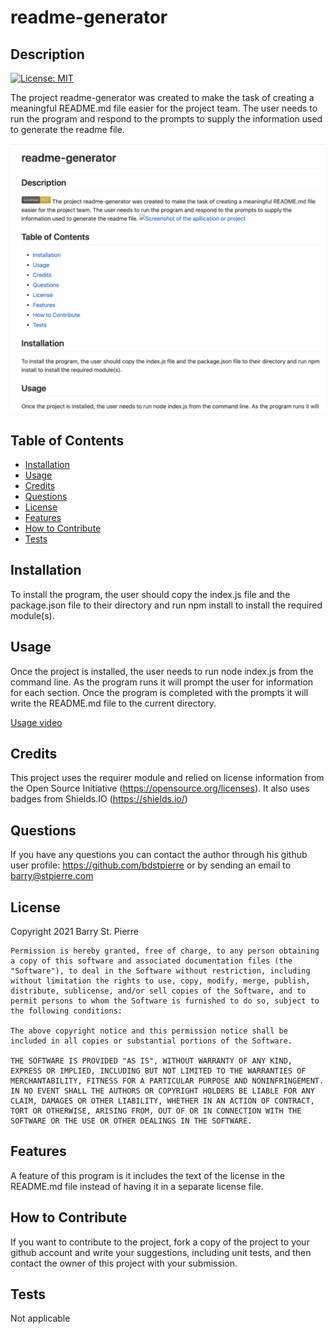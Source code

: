 # readme-generator
## Description
[![License: MIT](https://img.shields.io/badge/License-MIT-yellow.svg)](https://opensource.org/licenses/MIT)

The project readme-generator was created to make the task of creating a meaningful README.md file easier for the project team.  The user needs to run the program and respond to the prompts to supply the information used to generate the readme file.

![Screenshot of the apllication or project](assets/images/screenshot.png)
## Table of Contents
- [Installation](#installation)
- [Usage](#usage)
- [Credits](#credits)
- [Questions](#questions)
- [License](#license)
- [Features](#features)
- [How to Contribute](#how-to-contribute)
- [Tests](#tests)
## Installation
To install the program, the user should copy the index.js file and the package.json file to their directory and run npm install to install the required module(s).
## Usage
Once the project is installed, the user needs to run node index.js from the command line.  As the program runs it will prompt the user for information for each section.  Once the program is completed with the prompts it will write the README.md file to the current directory.

[Usage video](https://drive.google.com/file/d/1tJiLTNP1tOGjDJjsoqpexHnG1B-wGdnN/view)

## Credits
This project uses the requirer module and relied on license information from the Open Source Initiative (https://opensource.org/licenses).  It also uses badges from Shields.IO (https://shields.io/)
## Questions
If you have any questions you can contact the author through his github user profile: https://github.com/bdstpierre
or by sending an email to barry@stpierre.com
## License
Copyright 2021 Barry St. Pierre

    Permission is hereby granted, free of charge, to any person obtaining a copy of this software and associated documentation files (the "Software"), to deal in the Software without restriction, including without limitation the rights to use, copy, modify, merge, publish, distribute, sublicense, and/or sell copies of the Software, and to permit persons to whom the Software is furnished to do so, subject to the following conditions:
    
    The above copyright notice and this permission notice shall be included in all copies or substantial portions of the Software.
    
    THE SOFTWARE IS PROVIDED "AS IS", WITHOUT WARRANTY OF ANY KIND, EXPRESS OR IMPLIED, INCLUDING BUT NOT LIMITED TO THE WARRANTIES OF MERCHANTABILITY, FITNESS FOR A PARTICULAR PURPOSE AND NONINFRINGEMENT. IN NO EVENT SHALL THE AUTHORS OR COPYRIGHT HOLDERS BE LIABLE FOR ANY CLAIM, DAMAGES OR OTHER LIABILITY, WHETHER IN AN ACTION OF CONTRACT, TORT OR OTHERWISE, ARISING FROM, OUT OF OR IN CONNECTION WITH THE SOFTWARE OR THE USE OR OTHER DEALINGS IN THE SOFTWARE.
    
    
## Features
A feature of this program is it includes the text of the license in the README.md file instead of having it in a separate license file.
## How to Contribute
If you want to contribute to the project, fork a copy of the project to your github account and write your suggestions, including unit tests, and then contact the owner of this project with your submission.
## Tests
Not applicable
